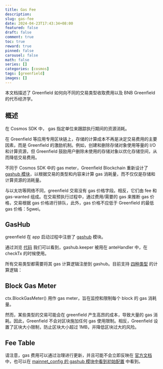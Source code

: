 ```yaml
---
title: Gas Fee
description:
slug: gas-fee
date: 2024-04-23T17:43:34+08:00
featured: false
draft: false
comment: true
toc: true
reward: true
pinned: false
carousel: false
math: false
series: []
categories: [cosmos]
tags: [greenfield]
images: []
---
```


本文档描述了 Greenfield 如何向不同的交易类型收取费用以及 BNB Greenfield 的代币经济学。

## 概述

在 Cosmos SDK 中， gas 指定单位来跟踪执行期间的资源消耗。

在 Greenfield 等应用专用区块链上，存储的计算成本不再是决定交易费用的主要因素，而是 Greenfield 的激励机制。例如，创建和删除存储对象使用等量的 I/O 和计算资源，但 Greenfield 鼓励用户删除未使用的存储对象以优化存储空间，从而降低交易费用。

不同于 Cosmos SDK 中的 gas meter，Greenfield Blockchain 重新设计了 [gashub 模块](https://github.com/bnb-chain/greenfield-cosmos-sdk/blob/b5c75cfd81109a236b8b1e1fae3c5574d2d3d172/x/gashub/module.go#L16)，以根据交易的类型和内容来计算 gas 消耗量，而不仅仅是存储和计算资源的消耗量。

与以太坊等网络不同，greenfield 交易没有 gas 价格字段。相反，它们由 fee 和 gas-wanted 组成。在交易预执行过程中，通过费用/需要的 gas 来推断 gas 价格，交易根据 gas 价格进行排队，此外，gas 价格不应低于 Greenfield 的最低 gas 价格：5gwei。

## GasHub

greenfield 在 app 启动过程中注册了 [gashub](https://github.com/bnb-chain/greenfield/blob/964001cc3a018b0cb71bd7b8fd0486528a59d8f8/app/app.go#L543) 模块。

通过浏览 [代码](https://github.com/bnb-chain/greenfield/blob/964001cc3a018b0cb71bd7b8fd0486528a59d8f8/app/ante/ante.go#L51) 我们可以看到，gashub.keeper 被用在 anteHandler 中，在 checkTx 的时候使用。

所有交易类型都需要将其 gas 计算逻辑注册到 gashub。目前支持 [四种类型](https://github.com/bnb-chain/greenfield-cosmos-sdk/blob/b5c75cfd81109a236b8b1e1fae3c5574d2d3d172/proto/cosmos/gashub/v1beta1/gashub.proto#L21) 的计算逻辑：

## Block Gas Meter

ctx.BlockGasMeter() 用作 gas meter，旨在监控和限制每个 block 的 gas 消耗量。

然而，某些类型的交易可能会在 greenfield 产生高昂的成本，导致大量的 gas 消耗。因此，Greenfield 不会对区块施加任何 gas 使用限制。相反，Greenfield 设置了区块大小限制，防止区块大小超过 1MB，并降低区块过大的风险。

## Fee Table

请注意，gas 费用可以通过治理进行更新，并且可能不会立即反映在 [官方文档](https://greenfield-chain.bnbchain.org/cosmos/gashub/v1beta1/msg_gas_params) 中，也可以在 [mainnet_config 的 gashub 模块中看到初始配置](https://github.com/bnb-chain/greenfield/blob/964001cc3a018b0cb71bd7b8fd0486528a59d8f8/asset/configs/mainnet_config/genesis.json#L1460) 中看到。
